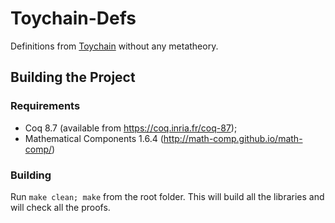 # Toychain-Defs

Definitions from [Toychain](https://github.com/certichain/toychain) without any metatheory.

## Building the Project

### Requirements

* Coq 8.7 (available from https://coq.inria.fr/coq-87);
* Mathematical Components 1.6.4 (http://math-comp.github.io/math-comp/)

### Building

Run `make clean; make` from the root folder. This will build all
the libraries and will check all the proofs.
